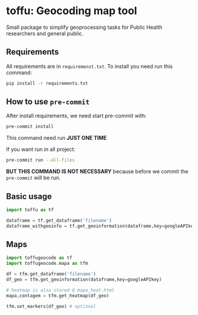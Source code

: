 # toffu:  Geocoding map tool

Small package to simplify geoprocessing tasks for Public Health
researchers and general public.

## Requirements

All requirements are in `requiremenst.txt`. To install you need run this command:

```bash
pip install -r requirements.txt
```

## How to use `pre-commit`

After install requirements, we need start pre-commit with:

```bash
pre-commit install
```

This command need run **JUST ONE TIME**

If you want run in all project:

```bash
pre-commit run --all-files
```

**BUT THIS COMMAND IS NOT NECESSARY** because before we commit the `pre-commit` will be run.

## Basic usage

```python
import toffu as tf

dataframe = tf.get_dataframe('filename')
dataframe_withgeoinfo = tf.get_geoinformation(dataframe,key=googleAPIkey)
```

## Maps

```python
import toffugeocode as tf
import toffugeocode.mapa as tfm

df = tfm.get_dataframe('filename')
df_geo = tfm.get_geoinformation(dataframe,key=googleAPIkey)

# heatmap is also stored @ mapa_heat.html
mapa,contagem = tfm.get_heatmap(df_geo)

tfm.set_markers(df_geo) # optional
```
